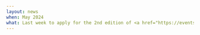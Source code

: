 ```yaml
---
layout: news
when: May 2024
what: Last week to apply for the 2nd edition of <a href="https://events.simonsfoundation.org/event/e070287e-741e-4809-adea-7269142737cb/summary?tm=c28Koyl8IllyihclpsSQ0rgd05jbzwluFRsecG8Kbd0&locale=en-US">Analytical Connectionism</a>! Application deadline on Friday 17th.
---
```

